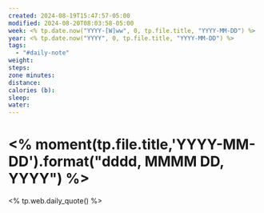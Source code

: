 ```yaml
---
created: 2024-08-19T15:47:57-05:00
modified: 2024-08-20T08:03:58-05:00
week: <% tp.date.now("YYYY-[W]ww", 0, tp.file.title, "YYYY-MM-DD") %>
year: <% tp.date.now("YYYY", 0, tp.file.title, "YYYY-MM-DD") %>
tags:
  - "#daily-note"
weight: 
steps: 
zone minutes: 
distance: 
calories (b): 
sleep: 
water: 
---
```

# <% moment(tp.file.title,'YYYY-MM-DD').format("dddd, MMMM DD, YYYY") %>

<% tp.web.daily_quote() %>
